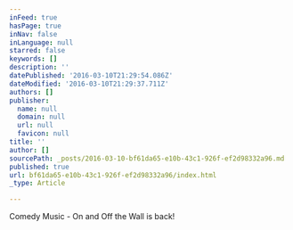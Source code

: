 ```yaml
---
inFeed: true
hasPage: true
inNav: false
inLanguage: null
starred: false
keywords: []
description: ''
datePublished: '2016-03-10T21:29:54.086Z'
dateModified: '2016-03-10T21:29:37.711Z'
authors: []
publisher:
  name: null
  domain: null
  url: null
  favicon: null
title: ''
author: []
sourcePath: _posts/2016-03-10-bf61da65-e10b-43c1-926f-ef2d98332a96.md
published: true
url: bf61da65-e10b-43c1-926f-ef2d98332a96/index.html
_type: Article

---
```

Comedy Music - On and Off the Wall is back!